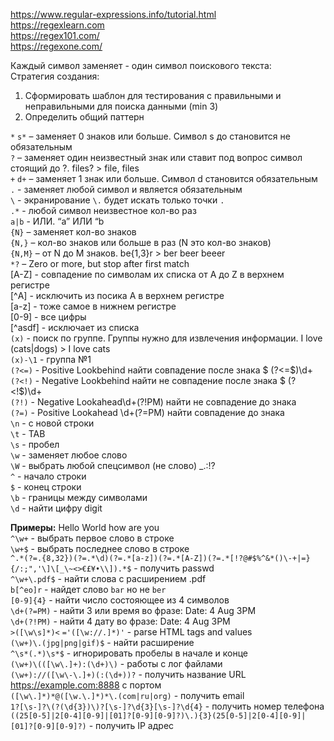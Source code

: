 https://www.regular-expressions.info/tutorial.html<br>
https://regexlearn.com<br>
https://regex101.com/<br>
https://regexone.com/<br>

Каждый символ заменяет - один символ поискового текста:<br>
Стратегия создания:<br>
1. Сформировать шаблон для тестирования с правильными и неправильными для поиска данными (min 3)<br>
2. Определить общий паттерн<br>

`*` `s*` – заменяет 0 знаков или больше. Символ s до становится не обязательным<br>
`?` – заменяет один неизвестный знак или ставит под вопрос символ стоящий до ?. files? > file, files<br>
`+` `d+` – заменяет 1 знак или больше. Символ d становится обязательным<br>
`.` - заменяет любой символ и является обязательным<br>
`\` - экранирование `\.` будет искать только точки `.`<br>
`.*` - любой символ неизвестное кол-во раз<br>
`a|b` - ИЛИ. “a” ИЛИ “b<br>
`{N}` – заменяет кол-во знаков<br>
`{N,}` – кол-во знаков или больше в раз (N это кол-во знаков)<br>
`{N,M}` – от N до M знаков. be{1,3}r > ber beer beeer<br>
`*?` – Zero or more, but stop after first match<br>
[A-Z] - совпадение по символам их списка от A до Z в верхнем регистре<br>
[^A] - исключить из посика А в верхнем регистре<br>
[a-z] - тоже самое в нижнем регистре<br>
[0-9] - все цифры<br>
[^asdf] - исключает из списка<br>
`(x)` - поиск по группе. Группы нужно для извлечения информации. I love (cats|dogs) > I love cats<br>
`(x)-\1` - группа №1<br>
`(?<=)` - Positive Lookbehind найти совпадение после знака $ (?<=\$)\d+<br>
`(?<!)` - Negative Lookbehind найти не совпадение после знака $ (?<!\$)\d+<br>
`(?!)` - Negative Lookahead\d+(?!PM) найти не совпадение до знака<br>
`(?=)` - Positive Lookahead \d+(?=PM) найти совпадение до знака<br>
`\n` - с новой строки<br>
`\t` - ТАB<br>
`\s` - пробел<br>
`\w` - заменяет любое слово<br>
`\W` - выбрать любой спецсимвол (не слово) _.:!?<br>
`^` - начало строки<br>
`$` - конец строки<br>
`\b` - границы между символами<br>
`\d` - найти цифру digit<br>

**Примеры:**
Hello World how are you<br>
`^\w+` - выбрать первое слово в строке<br>
`\w+$` - выбрать последнее слово в строке<br>
`^.*(?=.{8,32})(?=.*\d)(?=.*[a-z])(?=.*[A-Z])(?=.*[!?@#$%^&*()\-+|=}{/:;",'\]\[_\~<>€£¥•\\]).*$` - получить passwd<br>
`^\w+\.pdf$` - найти слова с расширением .pdf<br>
`b[^eo]r` - найдет слово `bar` но не `ber`<br>
`[0-9]{4}` - найти число состояющее из 4 символов<br>
`\d+(?=PM)` -  найти 3 или время во фразе: Date: 4 Aug 3PM<br>
`\d+(?!PM)` -  найти 4 дату во фразе: Date: 4 Aug 3PM<br>
`>([\w\s]*)<` `='([\w://.]*)'` - parse HTML tags and values<br>
`(\w+)\.(jpg|png|gif)$` - найти расширение<br>
`^\s*(.*)\s*$` - игнорировать пробелы в начале и конце<br>
`(\w+)\(([\w\.]+):(\d+)\)` - работы с лог файлами<br>
`(\w+)://([\w\-\.]+)(:(\d+))?` - получить название URL https://example.com:8888 c портом<br>
`([\w\.]*)*@([\w.\.]*)*\.(com|ru|org)` - получить email<br>
`1?[\s-]?\(?(\d{3})\)?[\s-]?\d{3}[\s-]?\d{4}` - получить номер телефона<br>
`((25[0-5]|2[0-4][0-9]|[01]?[0-9][0-9]?)\.){3}(25[0-5]|2[0-4][0-9]|[01]?[0-9][0-9]?)` - получить IP адрес<br>
